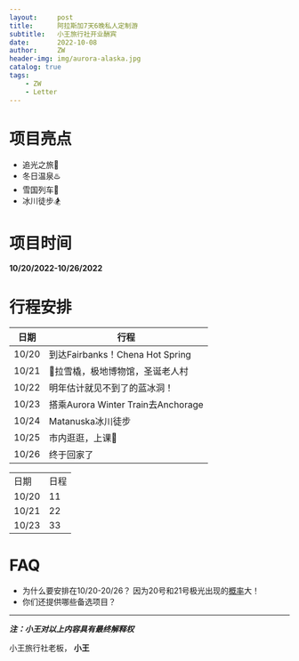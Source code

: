 ```yaml
---
layout:     post
title:      阿拉斯加7天6晚私人定制游
subtitle:   小王旅行社开业酬宾
date:       2022-10-08
author:     ZW
header-img: img/aurora-alaska.jpg
catalog: true
tags:
    - ZW
    - Letter
---
```


# 项目亮点
- 追光之旅🌈
- 冬日温泉♨️
- 雪国列车🚂
- 冰川徒步🏂

# 项目时间
**10/20/2022-10/26/2022**

# 行程安排
| 日期 | 行程 |
| --- | --- |
| 10/20 | 到达Fairbanks！Chena Hot Spring |
| 10/21 | 🐶拉雪橇，极地博物馆，圣诞老人村 |
| 10/22 | 明年估计就见不到了的蓝冰洞！ |
| 10/23 | 搭乘Aurora Winter Train去Anchorage |
| 10/24 | Matanuska冰川徒步 |
| 10/25 | 市内逛逛，上课👿 |
| 10/26 | 终于回家了 |
<table>
  <tbody>
    <tr>
      <td>日期</td>
      <td>日程</td>
    </tr>
    <tr>
      <td>10/20</td>
      <td>11</td>
    </tr>
    <tr>
      <td>10/21</td>
      <td>22</td>
    </tr>
    <tr>
      <td>10/23</td>
      <td>33</td>
    </tr>
  </tbody>
  <colgroup>
    <col>
    <col>
  </colgroup>
</table>

# FAQ
- 为什么要安排在10/20-20/26？ 因为20号和21号极光出现的[概率](https://www.gi.alaska.edu/monitors/aurora-forecast)大！
- 你们还提供哪些备选项目？

-------------------------

***注：小王对以上内容具有最终解释权***

小王旅行社老板，  **小王**
